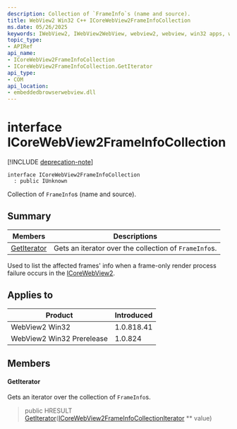 ```yaml
---
description: Collection of `FrameInfo`s (name and source).
title: WebView2 Win32 C++ ICoreWebView2FrameInfoCollection
ms.date: 05/26/2025
keywords: IWebView2, IWebView2WebView, webview2, webview, win32 apps, win32, edge, ICoreWebView2, ICoreWebView2Controller, browser control, edge html, ICoreWebView2FrameInfoCollection
topic_type: 
- APIRef
api_name:
- ICoreWebView2FrameInfoCollection
- ICoreWebView2FrameInfoCollection.GetIterator
api_type:
- COM
api_location:
- embeddedbrowserwebview.dll
---
```


# interface ICoreWebView2FrameInfoCollection

[!INCLUDE [deprecation-note](../includes/deprecation-note.md)]

```
interface ICoreWebView2FrameInfoCollection
  : public IUnknown
```

Collection of `FrameInfo`s (name and source).

## Summary

 Members                        | Descriptions
--------------------------------|---------------------------------------------
[GetIterator](#getiterator) | Gets an iterator over the collection of `FrameInfo`s.

Used to list the affected frames' info when a frame-only render process failure occurs in the [ICoreWebView2](icorewebview2.md#icorewebview2).

## Applies to

Product                         | Introduced
--------------------------------|---------------------------------------------
WebView2 Win32            |    1.0.818.41
WebView2 Win32 Prerelease |    1.0.824

## Members

#### GetIterator

Gets an iterator over the collection of `FrameInfo`s.

> public HRESULT [GetIterator](#getiterator)([ICoreWebView2FrameInfoCollectionIterator](icorewebview2frameinfocollectioniterator.md#icorewebview2frameinfocollectioniterator) ** value)

